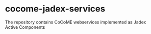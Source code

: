 # cocome-jadex-services
The repository contains CoCoME webservices implemented as Jadex Active Components
